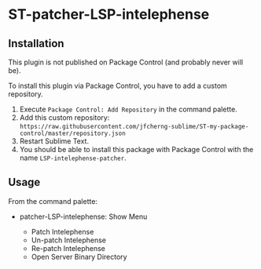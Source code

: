 # ST-patcher-LSP-intelephense

## Installation

This plugin is not published on Package Control (and probably never will be).

To install this plugin via Package Control, you have to add a custom repository.

1. Execute `Package Control: Add Repository` in the command palette.
1. Add this custom repository: `https://raw.githubusercontent.com/jfcherng-sublime/ST-my-package-control/master/repository.json`
1. Restart Sublime Text.
1. You should be able to install this package with Package Control with the name `LSP-intelephense-patcher`.

## Usage

From the command palette:

- patcher-LSP-intelephense: Show Menu

  - Patch Intelephense
  - Un-patch Intelephense
  - Re-patch Intelephense
  - Open Server Binary Directory
